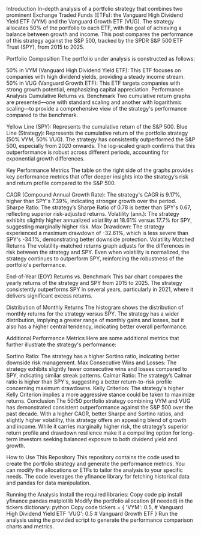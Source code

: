 Introduction
In-depth analysis of a portfolio strategy that combines two prominent Exchange Traded Funds (ETFs): the Vanguard High Dividend Yield ETF (VYM) and the Vanguard Growth ETF (VUG). The strategy allocates 50% of the portfolio to each ETF, with the goal of achieving a balance between growth and income. This post compares the performance of this strategy against the S&P 500, tracked by the SPDR S&P 500 ETF Trust (SPY), from 2015 to 2025.

Portfolio Composition
The portfolio under analysis is constructed as follows:

50% in VYM (Vanguard High Dividend Yield ETF): This ETF focuses on companies with high dividend yields, providing a steady income stream.
50% in VUG (Vanguard Growth ETF): This ETF targets companies with strong growth potential, emphasizing capital appreciation.
Performance Analysis
Cumulative Returns vs. Benchmark
Two cumulative return graphs are presented—one with standard scaling and another with logarithmic scaling—to provide a comprehensive view of the strategy's performance compared to the benchmark.

Yellow Line (SPY): Represents the cumulative return of the S&P 500.
Blue Line (Strategy): Represents the cumulative return of the portfolio strategy (50% VYM, 50% VUG).
The strategy has consistently outperformed the S&P 500, especially from 2020 onwards. The log-scaled graph confirms that this outperformance is robust across different periods, accounting for exponential growth differences.

Key Performance Metrics
The table on the right side of the graphs provides key performance metrics that offer deeper insights into the strategy’s risk and return profile compared to the S&P 500.

CAGR (Compound Annual Growth Rate): The strategy's CAGR is 9.17%, higher than SPY's 7.39%, indicating stronger growth over the period.
Sharpe Ratio: The strategy’s Sharpe Ratio of 0.78 is better than SPY's 0.67, reflecting superior risk-adjusted returns.
Volatility (ann.): The strategy exhibits slightly higher annualized volatility at 18.61% versus 17.7% for SPY, suggesting marginally higher risk.
Max Drawdown: The strategy experienced a maximum drawdown of -32.61%, which is less severe than SPY's -34.1%, demonstrating better downside protection.
Volatility Matched Returns
The volatility-matched returns graph adjusts for the differences in risk between the strategy and SPY. Even when volatility is normalized, the strategy continues to outperform SPY, reinforcing the robustness of the portfolio's performance.

End-of-Year (EOY) Returns vs. Benchmark
This bar chart compares the yearly returns of the strategy and SPY from 2015 to 2025. The strategy consistently outperforms SPY in several years, particularly in 2021, where it delivers significant excess returns.

Distribution of Monthly Returns
The histogram shows the distribution of monthly returns for the strategy versus SPY. The strategy has a wider distribution, implying a greater range of monthly gains and losses, but it also has a higher central tendency, indicating better overall performance.

Additional Performance Metrics
Here are some additional metrics that further illustrate the strategy's performance:

Sortino Ratio: The strategy has a higher Sortino ratio, indicating better downside risk management.
Max Consecutive Wins and Losses: The strategy exhibits slightly fewer consecutive wins and losses compared to SPY, indicating similar streak patterns.
Calmar Ratio: The strategy’s Calmar ratio is higher than SPY's, suggesting a better return-to-risk profile concerning maximum drawdowns.
Kelly Criterion: The strategy's higher Kelly Criterion implies a more aggressive stance could be taken to maximize returns.
Conclusion
The 50/50 portfolio strategy combining VYM and VUG has demonstrated consistent outperformance against the S&P 500 over the past decade. With a higher CAGR, better Sharpe and Sortino ratios, and slightly higher volatility, this strategy offers an appealing blend of growth and income. While it carries marginally higher risk, the strategy’s superior return profile and drawdown resilience make it a compelling option for long-term investors seeking balanced exposure to both dividend yield and growth.

How to Use This Repository
This repository contains the code used to create the portfolio strategy and generate the performance metrics. You can modify the allocations or ETFs to tailor the analysis to your specific needs. The code leverages the yfinance library for fetching historical data and pandas for data manipulation.

Running the Analysis
Install the required libraries:
Copy code
pip install yfinance pandas matplotlib
Modify the portfolio allocation (if needed) in the tickers dictionary:
python
Copy code
tickers = {
    'VYM': 0.5,  # Vanguard High Dividend Yield ETF
    'VUG': 0.5   # Vanguard Growth ETF
}
Run the analysis using the provided script to generate the performance comparison charts and metrics.
